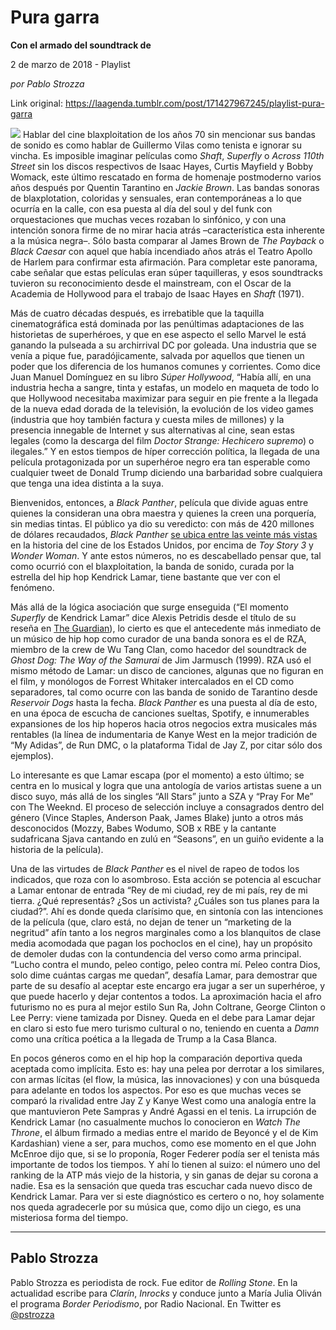 # Pura garra

**Con el armado del soundtrack de**

2 de marzo de 2018 - Playlist

_por Pablo Strozza_

Link original: https://laagenda.tumblr.com/post/171427967245/playlist-pura-garra

![](https://64.media.tumblr.com/8e92de950250e4649b45ce70eb3880b6/tumblr_inline_pjzp2tYrGO1t6q87u_500.jpg)
Hablar del cine blaxploitation de los años 70 sin mencionar sus bandas de sonido es como hablar de Guillermo Vilas como tenista e ignorar su vincha. Es imposible imaginar películas como *Shaft*, *Superfly* o *Across 110th Street* sin los discos respectivos de Isaac Hayes, Curtis Mayfield y Bobby Womack, este último rescatado en forma de homenaje postmoderno varios años después por Quentin Tarantino en *Jackie Brown*. Las bandas sonoras de blaxplotation, coloridas y sensuales, eran contemporáneas a lo que ocurría en la calle, con esa puesta al día del soul y del funk con orquestaciones que muchas veces rozaban lo sinfónico, y con una intención sonora firme de no mirar hacia atrás –característica esta inherente a la música negra–. Sólo basta comparar al James Brown de *The Payback* o *Black Caesar* con aquel que había incendiado años atrás el Teatro Apollo de Harlem para confirmar esta afirmación. Para completar este panorama, cabe señalar que estas películas eran súper taquilleras, y esos soundtracks tuvieron su reconocimiento desde el mainstream, con el Oscar de la Academia de Hollywood para el trabajo de Isaac Hayes en *Shaft* (1971). 

Más de cuatro décadas después, es irrebatible que la taquilla cinematográfica está dominada por las penúltimas adaptaciones de las historietas de superhéroes, y que en ese aspecto el sello Marvel le está ganando la pulseada a su archirrival DC por goleada. Una industria que se venía a pique fue, paradójicamente, salvada por aquellos que tienen un poder que los diferencia de los humanos comunes y corrientes. Como dice Juan Manuel Domínguez en su libro *Súper Hollywood*, “Había allí, en una industria hecha a sangre, tinta y estafas, un modelo en maqueta de todo lo que Hollywood necesitaba maximizar para seguir en pie frente a la llegada de la nueva edad dorada de la televisión, la evolución de los video games (industria que hoy también factura y cuesta miles de millones) y la presencia innegable de Internet y sus alternativas al cine, sean estas legales (como la descarga del film *Doctor Strange: Hechicero supremo*) o ilegales.” Y en estos tiempos de híper corrección política, la llegada de una película protagonizada por un superhéroe negro era tan esperable como cualquier tweet de Donald Trump diciendo una barbaridad sobre cualquiera que tenga una idea distinta a la suya. 

Bienvenidos, entonces, a *Black Panther*, película que divide aguas entre quienes la consideran una obra maestra y quienes la creen una porquería, sin medias tintas. El público ya dio su veredicto: con más de 420 millones de dólares recaudados, *Black Panther* [se ubica entre las veinte más vistas](http://atomix.vg/black-panther-ya-supero-a-wonder-woman-y-toy-story-3-en-la-taquilla-de-ee-uu/) en la historia del cine de los Estados Unidos, por encima de *Toy Story 3* y *Wonder Woman*. Y ante estos números, no es descabellado pensar que, tal como ocurrió con el blaxploitation, la banda de sonido, curada por la estrella del hip hop Kendrick Lamar, tiene bastante que ver con el fenómeno. 

Más allá de la lógica asociación que surge enseguida (“El momento *Superfly* de Kendrick Lamar” dice Alexis Petridis desde el título de su reseña en [The Guardian](https://www.theguardian.com/music/2018/feb/09/black-panther-soundtrack-review-kendrick-lamar)), lo cierto es que el antecedente más inmediato de un músico de hip hop como curador de una banda sonora es el de RZA, miembro de la crew de Wu Tang Clan, como hacedor del soundtrack de *Ghost Dog: The Way of the Samurai* de Jim Jarmusch (1999). RZA usó el mismo método de Lamar: un disco de canciones, algunas que no figuran en el film, y monólogos de Forrest Whitaker intercalados en el CD como separadores, tal como ocurre con las banda de sonido de Tarantino desde *Reservoir Dogs* hasta la fecha. *Black Panther* es una puesta al día de esto, en una época de escucha de canciones sueltas, Spotify, e innumerables expansiones de los hip hoperos hacia otros negocios extra musicales más rentables (la línea de indumentaria de Kanye West en la mejor tradición de “My Adidas”, de Run DMC, o la plataforma Tidal de Jay Z, por citar sólo dos ejemplos). 

Lo interesante es que Lamar escapa (por el momento) a esto último; se centra en lo musical y logra que una antología de varios artistas suene a un disco suyo, más allá de los singles “All Stars” junto a SZA y “Pray For Me” con The Weeknd. El proceso de selección incluye a consagrados dentro del género (Vince Staples, Anderson Paak, James Blake) junto a otros más desconocidos (Mozzy, Babes Wodumo, SOB x RBE y la cantante sudafricana Sjava cantando en zulú en “Seasons”, en un guiño evidente a la historia de la película). 

Una de las virtudes de *Black Panther* es el nivel de rapeo de todos los indicados, que roza con lo asombroso. Esta acción se potencia al escuchar a Lamar entonar de entrada “Rey de mi ciudad, rey de mi país, rey de mi tierra. ¿Qué representás? ¿Sos un activista? ¿Cuáles son tus planes para la ciudad?”. Ahí es donde queda clarísimo que, en sintonía con las intenciones de la película (que, claro está, no dejan de tener un “marketing de la negritud” afín tanto a los negros marginales como a los blanquitos de clase media acomodada que pagan los pochoclos en el cine), hay un propósito de demoler dudas con la contundencia del verso como arma principal. “Lucho contra el mundo, peleo contigo, peleo contra mí. Peleo contra Dios, solo dime cuántas cargas me quedan”, desafía Lamar, para demostrar que parte de su desafío al aceptar este encargo era jugar a ser un superhéroe, y que puede hacerlo y dejar contentos a todos. La aproximación hacia el afro futurismo no es pura al mejor estilo Sun Ra, John Coltrane, George Clinton o Lee Perry: viene tamizada por Disney. Queda en el debe para Lamar dejar en claro si esto fue mero turismo cultural o no, teniendo en cuenta a *Damn* como una crítica poética a la llegada de Trump a la Casa Blanca. 

En pocos géneros como en el hip hop la comparación deportiva queda aceptada como implícita. Esto es: hay una pelea por derrotar a los similares, con armas lícitas (el flow, la música, las innovaciones) y con una búsqueda para adelante en todos los aspectos. Por eso es que muchas veces se comparó la rivalidad entre Jay Z y Kanye West como una analogía entre la que mantuvieron Pete Sampras y André Agassi en el tenis. La irrupción de Kendrick Lamar (no casualmente muchos lo conocieron en *Watch The Throne*, el álbum firmado a medias entre el marido de Beyoncé y el de Kim Kardashian) viene a ser, para muchos, como ese momento en el que John McEnroe dijo que, si se lo proponía, Roger Federer podía ser el tenista más importante de todos los tiempos. Y ahí lo tienen al suizo: el número uno del ranking de la ATP más viejo de la historia, y sin ganas de dejar su corona a nadie. Esa es la sensación que queda tras escuchar cada nuevo disco de Kendrick Lamar. Para ver si este diagnóstico es certero o no, hoy solamente nos queda agradecerle por su música que, como dijo un ciego, es una misteriosa forma del tiempo. 

  




---

Pablo Strozza
-------------

 Pablo Strozza es periodista de rock. Fue editor de *Rolling Stone*. En la actualidad escribe para *Clarín*, *Inrocks* y conduce junto a María Julia Oliván el programa *Border Periodismo*, por Radio Nacional. En Twitter es [@pstrozza](https://twitter.com/pstrozza) 

